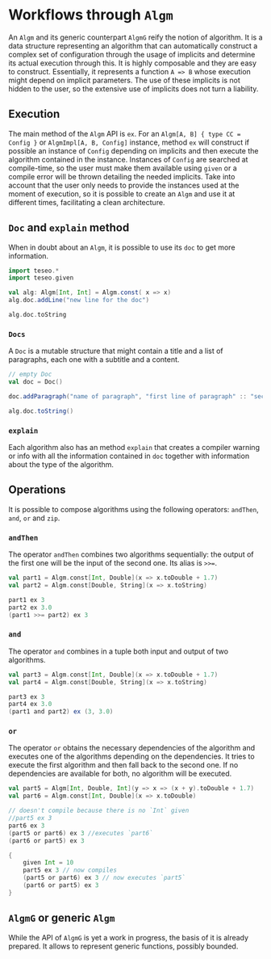 # Workflows through `Algm`
An `Algm` and its generic counterpart `AlgmG` reify the notion of algorithm. It is a data structure representing an algorithm that can automatically construct a complex set of configuration through the usage of implicits and determine its actual execution through this. It is highly composable and they are easy to construct. Essentially, it represents a function `A => B` whose execution might depend on implicit parameters. The use of these implicits is not hidden to the user, so the extensive use of implicits does not turn a liability.

## Execution
The main method of the `Algm` API is `ex`. For an `Algm[A, B] { type CC = Config }` or `AlgmImpl[A, B, Config]` instance, method `ex` will construct if possible an instance of `Config` depending on implicits and then execute the algorithm contained in the instance. Instances of `Config` are searched at compile-time, so the user must make them available using `given` or a compile error will be thrown detailing the needed implicits. Take into account that the user only needs to provide the instances used at the moment of execution, so it is possible to create an `Algm` and use it at different times, facilitating a clean architecture.

## `Doc` and `explain` method
When in doubt about an `Algm`, it is possible to use its `doc` to get more information.
```scala mdoc
import teseo.*
import teseo.given

val alg: Algm[Int, Int] = Algm.const( x => x)
alg.doc.addLine("new line for the doc")

alg.doc.toString

```


### `Docs`
A `Doc` is a mutable structure that might contain a title and a list of paragraphs, each one with a subtitle and a content. 
```scala mdoc
// empty Doc
val doc = Doc()

doc.addParagraph("name of paragraph", "first line of paragraph" :: "second line of paragraph" :: Nil)

alg.doc.toString()

```

### `explain`
Each algorithm also has an method `explain` that creates a compiler warning or info with all the information contained in `doc` together with information about the type of the algorithm.

## Operations
It is possible to compose algorithms using the following operators: `andThen`, `and`, `or` and `zip`.

### `andThen`
The operator `andThen` combines two algorithms sequentially: the output of the first one will be the input of the second one.
Its alias is `>>=`.

```scala mdoc
val part1 = Algm.const[Int, Double](x => x.toDouble + 1.7)
val part2 = Algm.const[Double, String](x => x.toString)

part1 ex 3
part2 ex 3.0
(part1 >>= part2) ex 3

```

### `and`
The operator `and` combines in a tuple both input and output of two algorithms.

```scala mdoc
val part3 = Algm.const[Int, Double](x => x.toDouble + 1.7)
val part4 = Algm.const[Double, String](x => x.toString)

part3 ex 3
part4 ex 3.0
(part1 and part2) ex (3, 3.0)

```

### `or`
The operator `or` obtains the necessary dependencies of the algorithm and executes one of the algorithms depending on the dependencies. It tries to execute the first algorithm and then fall back to the second one. If no dependencies are available for both, no algorithm will be executed.
```scala mdoc
val part5 = Algm[Int, Double, Int](y => x => (x + y).toDouble + 1.7)
val part6 = Algm.const[Int, Double](x => x.toDouble)

// doesn't compile because there is no `Int` given
//part5 ex 3
part6 ex 3
(part5 or part6) ex 3 //executes `part6`
(part6 or part5) ex 3

{
    given Int = 10
    part5 ex 3 // now compiles
    (part5 or part6) ex 3 // now executes `part5`
    (part6 or part5) ex 3
}

```

## `AlgmG` or generic `Algm`
While the API of `AlgmG` is yet a work in progress, the basis of it is already prepared. It allows to represent generic functions, possibly bounded.